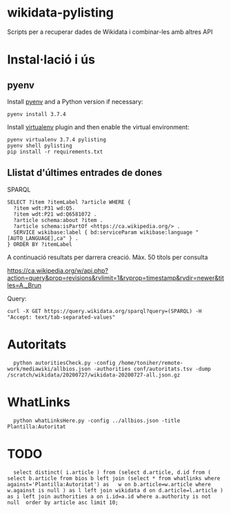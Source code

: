 # wikidata-pylisting
Scripts per a recuperar dades de Wikidata i combinar-les amb altres API

# Instal·lació i ús

## pyenv

Install [pyenv](https://github.com/pyenv/pyenv) and a Python version if necessary:

    pyenv install 3.7.4

Install [virtualenv](https://github.com/pyenv/pyenv-virtualenv) plugin and then enable the virtual environment:

    pyenv virtualenv 3.7.4 pylisting
    pyenv shell pylisting
    pip install -r requirements.txt

## Llistat d'últimes entrades de dones

SPARQL

    SELECT ?item ?itemLabel ?article WHERE {
      ?item wdt:P31 wd:Q5.
      ?item wdt:P21 wd:Q6581072 .
      ?article schema:about ?item .
      ?article schema:isPartOf <https://ca.wikipedia.org/> .
      SERVICE wikibase:label { bd:serviceParam wikibase:language "[AUTO_LANGUAGE],ca" } .
    } ORDER BY ?itemLabel

A continuació resultats per darrera creació. Màx. 50 títols per consulta

https://ca.wikipedia.org/w/api.php?action=query&prop=revisions&rvlimit=1&rvprop=timestamp&rvdir=newer&titles=A._Brun

Query:

    curl -X GET https://query.wikidata.org/sparql?query=(SPARQL) -H "Accept: text/tab-separated-values"

# Autoritats

      python autoritiesCheck.py -config /home/toniher/remote-work/mediawiki/allbios.json -authorities conf/autoritats.tsv -dump /scratch/wikidata/20200727/wikidata-20200727-all.json.gz

# WhatLinks

      python whatLinksHere.py -config ../allbios.json -title  Plantilla:Autoritat

# TODO

      select distinct( i.article ) from (select d.article, d.id from ( select b.article from bios b left join (select * from whatlinks where against='Plantilla:Autoritat') as   w on b.article=w.article where w.against is null ) as l left join wikidata d on d.article=l.article ) as i left join authorities a on i.id=a.id where a.authority is not null  order by article asc limit 10;

